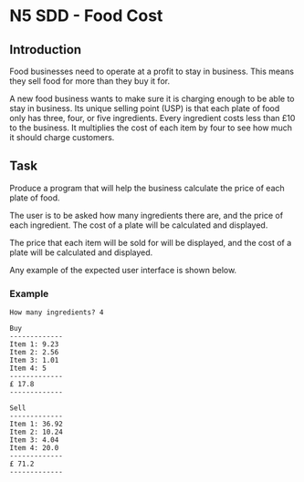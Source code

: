# N5 SDD - Food Cost

## Introduction

Food businesses need to operate at a profit to stay in business.  This means they sell food for more than they buy it for.   

A new food business wants to make sure it is charging enough to be able to stay in business.  Its unique selling point (USP) is that each plate of food only has three, four, or five ingredients.  Every ingredient costs less than £10 to the business.  It multiplies the cost of each item by four to see how much it should charge customers.

## Task

Produce a program that will help the business calculate the price of each plate of food.

The user is to be asked how many ingredients there are, and the price of each ingredient.  The cost of a plate will be calculated and displayed.

The price that each item will be sold for will be displayed, and the cost of a plate will be calculated and displayed.

Any example of the expected user interface is shown below.

### Example

```
How many ingredients? 4

Buy
-------------
Item 1: 9.23
Item 2: 2.56
Item 3: 1.01
Item 4: 5
-------------
£ 17.8
-------------

Sell
-------------
Item 1: 36.92
Item 2: 10.24
Item 3: 4.04
Item 4: 20.0
-------------
£ 71.2
-------------
```